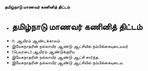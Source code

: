 **தமிழ்நாடு மாணவர் கணினித் திட்டம்**
- # தமிழ்நாடு மாணவர் கணினித் திட்டம்
- n. ஆயிரம் ஆண்டக்காலம்
- இயேசுநாதரின் நல்லாயிர ஆண்டு ஆட்சியில் நம்பிக்கையுடையவர்
- (பெயரடை) ஆயிரம் ஆண்டுக்குரிய
- இயேசுநாதரின் நல்லாயிர ஆண்டு ஆட்சி சார்ந்த.
- இயேசுநாதரின் நல்லாயிர ஆண்டு ஆட்சியில் நம்பிக்கையுடைய.


